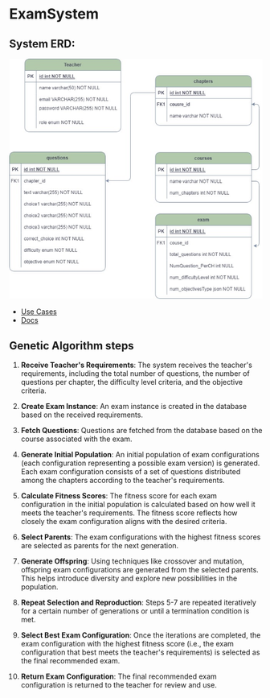 ﻿# ExamSystem
## System ERD:
![ERD Image](Task%20material/examDesign.jpg)

- [Use Cases](Task%20material/Use%20Cases.pdf)
- [Docs](Task%20material/Exam%20Design%20System%20Requirements.pdf)

## Genetic Algorithm steps
1. **Receive Teacher's Requirements**: The system receives the teacher's requirements, including the total number of questions, the number of questions per chapter, the difficulty level criteria, and the objective criteria.

2. **Create Exam Instance**: An exam instance is created in the database based on the received requirements.

3. **Fetch Questions**: Questions are fetched from the database based on the course associated with the exam.

4. **Generate Initial Population**: An initial population of exam configurations (each configuration representing a possible exam version) is generated. Each exam configuration consists of a set of questions distributed among the chapters according to the teacher's requirements.

5. **Calculate Fitness Scores**: The fitness score for each exam configuration in the initial population is calculated based on how well it meets the teacher's requirements. The fitness score reflects how closely the exam configuration aligns with the desired criteria.

6. **Select Parents**: The exam configurations with the highest fitness scores are selected as parents for the next generation.

7. **Generate Offspring**: Using techniques like crossover and mutation, offspring exam configurations are generated from the selected parents. This helps introduce diversity and explore new possibilities in the population.

8. **Repeat Selection and Reproduction**: Steps 5-7 are repeated iteratively for a certain number of generations or until a termination condition is met.

9. **Select Best Exam Configuration**: Once the iterations are completed, the exam configuration with the highest fitness score (i.e., the exam configuration that best meets the teacher's requirements) is selected as the final recommended exam.

10. **Return Exam Configuration**: The final recommended exam configuration is returned to the teacher for review and use.
